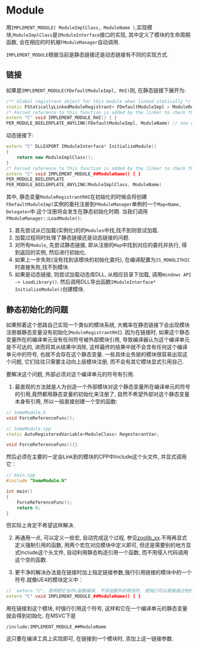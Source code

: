 # Module 

用```IMPLEMENT_MODULE( ModuleImplClass, ModuleName )```,实现模块,`ModuleImplClass`是`IModuleInterface`接口的实现, 其中定义了模块的生命周期函数, 会在相应的时机被`FModuleManager`自动调用.

`IMPLEMENT_MODULE`根据当前是静态链接还是动态链接有不同的实现方式.

## 链接
如果是`IMPLEMENT_MODULE(FDefaultModuleImpl, RHI)`则, 在静态链接下展开为:
```c++
/** Global registrant object for this module when linked statically */ 
static FStaticallyLinkedModuleRegistrant< FDefaultModuleImpl > ModuleRegistrantRHI( TEXT("RHI") ); 
/* Forced reference to this function is added by the linker to check that each module uses IMPLEMENT_MODULE */ 
extern "C" void IMPLEMENT_MODULE_RHI() { } 
PER_MODULE_BOILERPLATE_ANYLINK(FDefaultModuleImpl, ModuleName) // new delete 相关重载.
```

动态链接下: 
```c++
extern "C" DLLEXPORT IModuleInterface* InitializeModule() 
{ 
	return new ModuleImplClass(); 
} 
/* Forced reference to this function is added by the linker to check that each module uses IMPLEMENT_MODULE */ 
extern "C" void IMPLEMENT_MODULE_##ModuleName() { } 
PER_MODULE_BOILERPLATE 
PER_MODULE_BOILERPLATE_ANYLINK(ModuleImplClass, ModuleName)
```

其中, 静态变量`ModuleRegistrantRHI`在初始化的时候会将创建`FDefaultModuleImpl`实例的委托注册到`FModuleManager`单例的一个`Map<Name, Delegate>`中.这个注册将会发生在静态初始化时期. 当我们调用`FModuleManager::LoadModule()`:

1. 首先尝试从已加载(实例化)的的`Modules`中找,找不到则尝试加载.
2. 加载过程同时处理了静态链接还是动态链接的问题. 
3. 对所有`Module`, 先尝试静态链接, 即从注册的`Map`中找到对应的委托并执行, 得到返回的实例, 然后进行初始化.
4. 如果上一步失败(没有找到该模块的初始化委托), 在编译配置为`IS_MONOLITHIC`时直接失败,找不到模块.
5. 如果是动态链接, 则尝试加载动态库DLL, 从相应目录下加载, 调用`Windows API -> LoadLibrary()`. 然后调用DLL导出函数`IModuleInterface* InitializeModule()`创建模块.

<!-- https://stackoverflow.com/questions/9459980/c-global-variable-not-initialized-when-linked-through-static-libraries-but-ok/11336506#11336506 -->

## 静态初始化的问题
如果照着这个思路自己实现一个类似的模块系统, 大概率在静态链接下会出现模块注册器静态变量没有初始化(`ModuleRegistrantRHI`). 因为在链接时, 如果这个静态变量所在的编译单元没有任何符号被外部模块引用, 导致编译器认为这个编译单元是不可达的, 进而将其从结果中消除, 这样最终的结果中就不会含有任何这个编译单元中的符号, 也就不会存在这个静态变量. 一些具体业务层的模块很容易出现这个问题, 它们往往只需要主动向上层模块注册, 而不会有其它模块显式引用自己.

要解决这个问题, 外部必须对这个编译单元的符号有引用.

1. 最直观的方法就是人为创造一个外部模块对这个静态变量所在编译单元的符号的引用,竟然都用静态变量的初始化来注册了, 自然不希望外部对这个静态变量本身有引用, 所以一般直接创建一个空的函数:

```c++
// SomeModule.h
void ForceReferenceFunc();

// SomeModule.cpp
static AutoRegisteredVariable<ModuleClass> RegesterantVar;

void ForceReferenceFunc(){}

```
然后必须在主要的一定会Link到的模块的CPP中Include这个头文件, 并显式调用它：
```c++ 
// main.cpp 
#include "SomeModule.h"

int main()
{
    ForceReferenceFunc();
    return 0;
}
```
但实际上肯定不希望这样解决.

2. 再通用一点, 可以定义一些宏, 自动完成这个过程, 参见[zoolib_xx](https://github.com/zoolib/zoolib_cxx/blob/6e52b8ac85c6636d70f14b4c8123ff67e5dc5837/Core/zoolib/Compat_MSVCStaticLib.h).不用再显式定义强制引用的函数, 用两个宏在对应模块中定义即可, 但还是需要别的地方显式Include这个头文件, 自动利用静态构造引用一个函数, 而不用侵入代码调用这个空的函数.

3. 更干净的解决办法是在链接时加上指定链接参数,强行引用链接的模块中的一个符号.就像UE4的模块定义中： 
```c++
//  extern "C", 表明把它当作c函数编译, 不添加额外的修饰符, 使我们可以直接通过他的字符串名字引用
extern "C" void IMPLEMENT_MODULE_##ModuleName() { } 
```
用在链接到这个模块, 时强行引用这个符号, 这样和它在一个编译单元的静态变量就会得到初始化. 在MSVC下是
```
/include:IMPLEMENT_MODULE_##ModuleName
```
这只要在编译工具上实现即可, 在链接到一个模块时, 添加上这一链接参数.